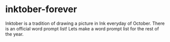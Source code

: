 # inktober-forever

Inktober is a tradition of drawing a picture in Ink everyday of October. There is an official word prompt list! Lets make a word prompt list for the rest of the year.
